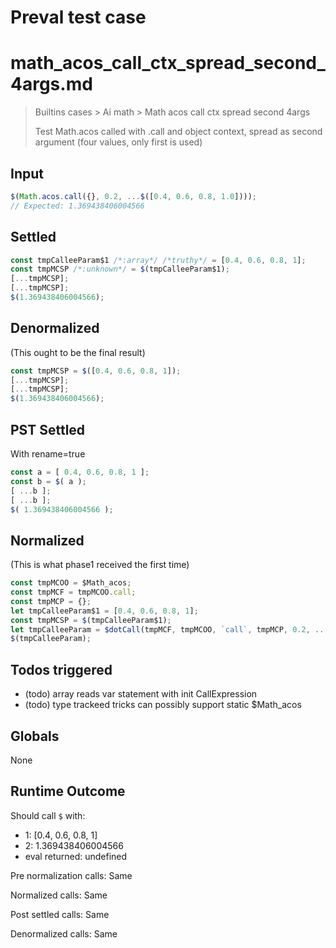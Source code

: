 # Preval test case

# math_acos_call_ctx_spread_second_4args.md

> Builtins cases > Ai math > Math acos call ctx spread second 4args
>
> Test Math.acos called with .call and object context, spread as second argument (four values, only first is used)

## Input

`````js filename=intro
$(Math.acos.call({}, 0.2, ...$([0.4, 0.6, 0.8, 1.0])));
// Expected: 1.369438406004566
`````


## Settled


`````js filename=intro
const tmpCalleeParam$1 /*:array*/ /*truthy*/ = [0.4, 0.6, 0.8, 1];
const tmpMCSP /*:unknown*/ = $(tmpCalleeParam$1);
[...tmpMCSP];
[...tmpMCSP];
$(1.369438406004566);
`````


## Denormalized
(This ought to be the final result)

`````js filename=intro
const tmpMCSP = $([0.4, 0.6, 0.8, 1]);
[...tmpMCSP];
[...tmpMCSP];
$(1.369438406004566);
`````


## PST Settled
With rename=true

`````js filename=intro
const a = [ 0.4, 0.6, 0.8, 1 ];
const b = $( a );
[ ...b ];
[ ...b ];
$( 1.369438406004566 );
`````


## Normalized
(This is what phase1 received the first time)

`````js filename=intro
const tmpMCOO = $Math_acos;
const tmpMCF = tmpMCOO.call;
const tmpMCP = {};
let tmpCalleeParam$1 = [0.4, 0.6, 0.8, 1];
const tmpMCSP = $(tmpCalleeParam$1);
let tmpCalleeParam = $dotCall(tmpMCF, tmpMCOO, `call`, tmpMCP, 0.2, ...tmpMCSP);
$(tmpCalleeParam);
`````


## Todos triggered


- (todo) array reads var statement with init CallExpression
- (todo) type trackeed tricks can possibly support static $Math_acos


## Globals


None


## Runtime Outcome


Should call `$` with:
 - 1: [0.4, 0.6, 0.8, 1]
 - 2: 1.369438406004566
 - eval returned: undefined

Pre normalization calls: Same

Normalized calls: Same

Post settled calls: Same

Denormalized calls: Same
